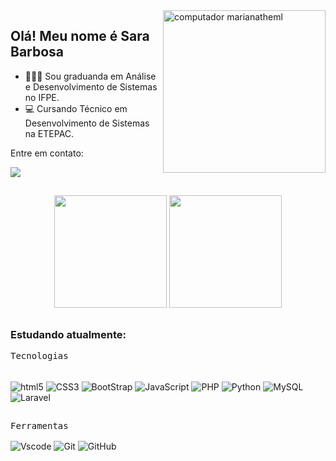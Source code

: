 <img src="https://raw.githubusercontent.com/MicaelliMedeiros/micaellimedeiros/master/image/computer-illustration.png" width="260px" align="right" alt="computador marianatheml">

## Olá! Meu nome é Sara Barbosa

- 👩🏽‍💻 Sou graduanda em Análise e Desenvolvimento de Sistemas no IFPE.<br>
- 💻 Cursando Técnico em Desenvolvimento de Sistemas na ETEPAC.

Entre em contato:</p>

<div> 
  <a href="https://www.linkedin.com/in/saravbarbosa" target="_blank"><img src="https://img.shields.io/badge/-Linkedin-0D1117?style=for-the-badge&logo=linkedin&logoColor=8B67DB" target="_blank"></a> 
  </div>
   
  
##
<div align="center">
<img height="180em" src="https://github-readme-stats.vercel.app/api?username=saravbarbosa&show_icons=true&theme=aura&hide_border=true&include_all_commits=true&count_private=true"/> 
<img height="180em" src="https://github-readme-stats.vercel.app/api/top-langs/?username=saravbarbosa&layout=compact&theme=aura&hide_border=true&langs_count=10"/> 
</div>

##

 ### Estudando atualmente:

<kbd>Tecnologias</kbd><br>
  <div style="display: inline_block"><br>
  <img align="center" alt="html5" src="https://img.shields.io/badge/HTML5-0D1117?style=for-the-badge&logo=html5&logoColor=E34F26">
  <img align="center" alt="CSS3" src="https://img.shields.io/badge/CSS3-0D1117?style=for-the-badge&logo=css3&logoColor=1572B6">
  <img align="center" alt="BootStrap" src="https://img.shields.io/badge/Bootstrap-0D1117?style=for-the-badge&logo=bootstrap&logoColor=563D7C">
  <img align="center" alt="JavaScript" src="https://img.shields.io/badge/JavaScript-0D1117?style=for-the-badge&logo=javascript&logoColor=F7DF1E">
  <img align="center" alt="PHP" src="https://img.shields.io/badge/PHP-0D1117?style=for-the-badge&logo=php&logoColor=777BB4">
  <img align="center" alt="Python" src="https://img.shields.io/badge/Python-0D1117?style=for-the-badge&logo=python&logoColor=2B7EB2">
  <img align="center" alt="MySQL" src="https://img.shields.io/badge/MySQL-0D1117?style=for-the-badge&logo=mysql&logoColor=005C85">
  <img align="center" alt="Laravel" src="https://img.shields.io/badge/Laravel-0D1117?style=for-the-badge&logo=laravel&logoColor=FF2D20">
</div>
</div>

  
##
  <kbd>Ferramentas</kbd><br>
    <div style="display: inline_block">
    <img align="center" alt="Vscode" src="https://img.shields.io/badge/-Visual%20Studio%20Code-0D1117?style=for-the-badge&logo=visual-studio-code&logoColor=007ACC&labelColor=0D1117">
    <img align="center" alt="Git" src="https://img.shields.io/badge/Git-0D1117?style=for-the-badge&logo=git&logoColor=E34F26">
    <img align="center" alt="GitHub" src="https://img.shields.io/badge/GitHub-0D1117?style=for-the-badge&logo=github&logoColor=white">
</div>
</div>
